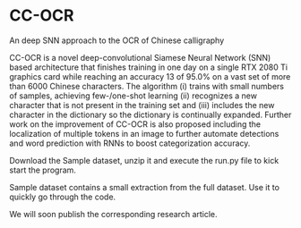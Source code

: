 # CC-OCR
An deep SNN approach to the OCR of Chinese calligraphy

CC-OCR is a novel deep-convolutional Siamese Neural Network (SNN) based architecture that finishes training in one day on a single RTX 2080 Ti graphics card while reaching an accuracy 13 of 95.0% on a vast set of more than 6000 Chinese characters. The algorithm (i) trains with small numbers of samples, achieving few-/one-shot learning (ii) recognizes a new character that is not present in the training set and (iii) includes the new character in the dictionary so the dictionary is continually expanded. Further work on the improvement of CC-OCR is also proposed including the localization of multiple tokens in an image to further automate detections and word prediction with RNNs to boost categorization accuracy.

Download the Sample dataset, unzip it and execute the run.py file to kick start the program.

Sample dataset contains a small extraction from the full dataset. Use it to quickly go through the code.

We will soon publish the corresponding research article.
